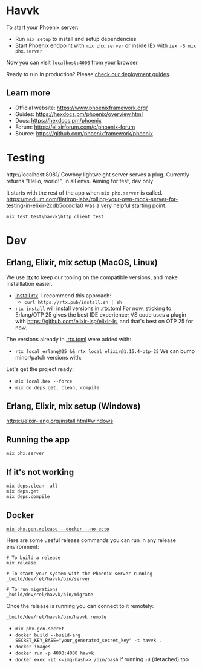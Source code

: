 # Havvk

To start your Phoenix server:

  * Run `mix setup` to install and setup dependencies
  * Start Phoenix endpoint with `mix phx.server` or inside IEx with `iex -S mix phx.server`

Now you can visit [`localhost:4000`](http://localhost:4000) from your browser.

Ready to run in production? Please [check our deployment guides](https://hexdocs.pm/phoenix/deployment.html).

## Learn more

  * Official website: https://www.phoenixframework.org/
  * Guides: https://hexdocs.pm/phoenix/overview.html
  * Docs: https://hexdocs.pm/phoenix
  * Forum: https://elixirforum.com/c/phoenix-forum
  * Source: https://github.com/phoenixframework/phoenix

# Testing

http://localhost:8081/
Cowboy lightweight server serves a plug. Currently returns "Hello, world!", in all envs.
Aiming for test, dev only

It starts with the rest of the app when `mix phx.server` is called.
https://medium.com/flatiron-labs/rolling-your-own-mock-server-for-testing-in-elixir-2cdb5ccdd1a0 was a very helpful starting point.

`mix test test\havvk\http_client_test`

# Dev

## Erlang, Elixir, mix setup (MacOS, Linux)

We use [rtx](https://github.com/jdxcode/rtx) to keep our tooling on the compatible versions, and make installlation easier.

- [Install rtx](https://github.com/jdxcode/rtx#installation). I recommend this approach:
  - `curl https://rtx.pub/install.sh | sh`
- `rtx install` will install versions in [.rtx.toml](.rtx.toml)
For now, sticking to Erlang/OTP 25 gives the best IDE experience; VS code uses a plugin with https://github.com/elixir-lsp/elixir-ls, and that's best on OTP 25 for now.

The versions already in [.rtx.toml](.rtx.toml) were added with:
- `rtx local erlang@25 && rtx local elixir@1.15.4-otp-25`
We can bump minor/patch versions with:

Let's get the project ready:
- `mix local.hex --force`
- `mix do deps.get, clean, compile`

## Erlang, Elixir, mix setup (Windows)

https://elixir-lang.org/install.html#windows


## Running the app

`mix phx.server`


## If it's not working

```shell
mix deps.clean -all
mix deps.get
mix deps.compile
```

## Docker

[`mix phx.gen.release --docker --no-ecto`](https://hexdocs.pm/phoenix/Mix.Tasks.Phx.Gen.Release.html)

Here are some useful release commands you can run in any release environment:

    # To build a release
    mix release

    # To start your system with the Phoenix server running
    _build/dev/rel/havvk/bin/server

    # To run migrations
    _build/dev/rel/havvk/bin/migrate

Once the release is running you can connect to it remotely:

    _build/dev/rel/havvk/bin/havvk remote

- `mix phx.gen.secret`
- `docker build --build-arg SECRET_KEY_BASE="your_generated_secret_key" -t havvk .`
- `docker images`
- `docker run -p 4000:4000 havvk`
- `docker exec -it <<img-hash>> /bin/bash` if running `-d` (detached) too
